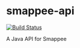 # smappee-api

[![Build Status](https://travis-ci.org/fluxw42/smappee-api.svg?branch=master)](https://travis-ci.org/fluxw42/smappee-api)

A Java API for Smappee
